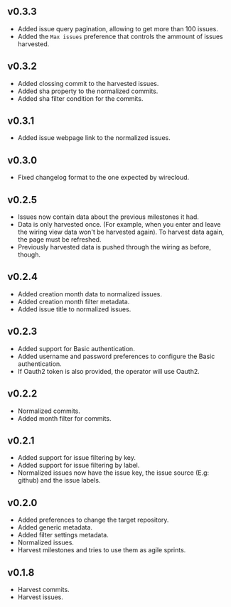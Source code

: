 ## v0.3.3

- Added issue query pagination, allowing to get more than 100 issues.
- Added the `Max issues` preference that controls the ammount of issues harvested.

## v0.3.2

- Added clossing commit to the harvested issues.
- Added sha property to the normalized commits.
- Added sha filter condition for the commits.

## v0.3.1

- Added issue webpage link to the normalized issues.

## v0.3.0

- Fixed changelog format to the one expected by wirecloud.

## v0.2.5

- Issues now contain data about the previous milestones it had.
- Data is only harvested once. (For example, when you enter and leave the wiring view data won't be harvested again). To harvest data again, the page must be refreshed.
- Previously harvested data is pushed through the wiring as before, though.

## v0.2.4

- Added creation month data to normalized issues.
- Added creation month filter metadata.
- Added issue title to normalized issues.

## v0.2.3

- Added support for Basic authentication.
- Added username and password preferences to configure the Basic authentication.
- If Oauth2 token is also provided, the operator will use Oauth2.

## v0.2.2

- Normalized commits.
- Added month filter for commits.

## v0.2.1

- Added support for issue filtering by key.
- Added support for issue filtering by label.
- Normalized issues now have the issue key, the issue source (E.g: github) and the issue labels.

## v0.2.0

- Added preferences to change the target repository.
- Added generic metadata.
- Added filter settings metadata.
- Normalized issues.
- Harvest milestones and tries to use them as agile sprints.

## v0.1.8

- Harvest commits.
- Harvest issues.
